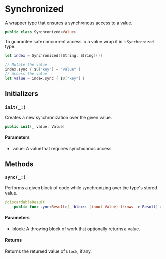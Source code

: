 # Synchronized

A wrapper type that ensures a synchronous access to a value.

``` swift
public class Synchronized<Value> 
```

To guarantee safe concurrent access to a value wrap it in a `Synchronized` type.

``` swift
let index = Synchronized([String: String]())

// Mutate the value
index.sync { $0["key"] = "value" }
// Access the value
let value = index.sync { $0["key"] }
```

## Initializers

### `init(_:)`

Creates a new synchronization over the given value.

``` swift
public init(_ value: Value) 
```

#### Parameters

  - value: A value that requires synchronous access.

## Methods

### `sync(_:)`

Performs a given block of code while synchronizing over the type's stored value.

``` swift
@discardableResult
    public func sync<Result>(_ block: (inout Value) throws -> Result) rethrows -> Result 
```

#### Parameters

  - block: A throwing block of work that optionally returns a value.

#### Returns

Returns the returned value of `block`, if any.
